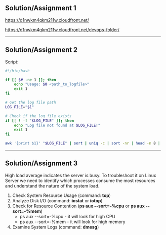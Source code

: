 ## **Solution/Assignment 1**

https://d1nwkm4qkm211w.cloudfront.net/

https://d1nwkm4qkm211w.cloudfront.net/devops-folder/

---

## **Solution/Assignment 2**

Script:

```bash
#!/bin/bash

if [[ $# -ne 1 ]]; then
    echo "Usage: $0 <path_to_logfile>"
    exit 1
fi

# Get the log file path
LOG_FILE="$1"

# Check if the log file exists
if [[ ! -f "$LOG_FILE" ]]; then
    echo "Log file not found at $LOG_FILE!"
    exit 1
fi

awk '{print $1}' "$LOG_FILE" | sort | uniq -c | sort -nr | head -n 8 | awk '{print $2, $1}'
```
---

## **Solution/Assignment 3**

High load average indicates the server is busy. To troubleshoot it on Linux Server we need to identify which processes consume the most resources and understand the nature of the system load.

1. Check System Resource Usage  (command: **top**)
2. Analyze Disk I/O (command: **iostat** or **iotop**)
3. Check for Resource Contention (**ps aux --sort=-%cpu** or **ps aux --sort=-%mem**)
   - ps aux --sort=-%cpu - it will look for high CPU
   - ps aux --sort=-%mem - it will look for high memory
4. Examine System Logs (command: **dmesg**)
